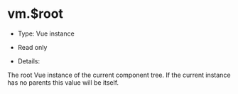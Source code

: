 # vm.$root

* Type: Vue instance

* Read only

* Details:

The root Vue instance of the current component tree. If the current instance has no parents this value will be itself.
